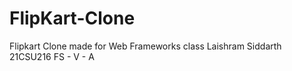 # FlipKart-Clone
Flipkart Clone made for Web Frameworks class
Laishram Siddarth
21CSU216
FS - V - A

